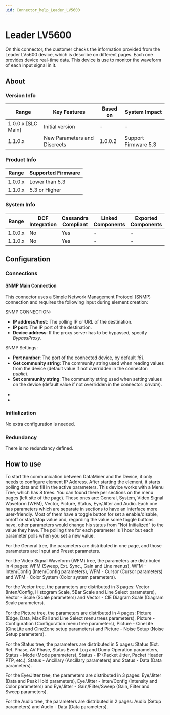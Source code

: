 ```yaml
---
uid: Connector_help_Leader_LV5600
---
```


# Leader LV5600

On this connector, the customer checks the information provided from the Leader LV5600 device, which is describe on different pages. Each one provides device real-time data. This device is use to monitor the waveform of each input signal in it.

## About

### Version Info

| **Range**            | **Key Features**             | **Based on** | **System Impact**    |
|----------------------|------------------------------|--------------|----------------------|
| 1.0.0.x \[SLC Main\] | Initial version              | \-           | \-                   |
| 1.1.0.x              | New Parameters and Discreets | 1.0.0.2      | Support Firmware 5.3 |

### Product Info

| Range     | Supported Firmware     |
|-----------|------------------------|
| 1.0.0.x   | Lower than 5.3         |
| 1.1.0.x   | 5.3 or Higher          |

### System Info

| Range     | DCF Integration     | Cassandra Compliant     | Linked Components     | Exported Components     |
|-----------|---------------------|-------------------------|-----------------------|-------------------------|
| 1.0.0.x   | No                  | Yes                     | \-                    | \-                      |
| 1.1.0.x   | No                  | Yes                     | \-                    | \-                      |

## Configuration

### Connections

#### SNMP Main Connection

This connector uses a Simple Network Management Protocol (SNMP) connection and requires the following input during element creation:

SNMP CONNECTION:

- **IP address/host**: The polling IP or URL of the destination.
- **IP port**: The IP port of the destination.
- **Device address**: If the proxy server has to be bypassed, specify *BypassProxy.*

SNMP Settings:

- **Port number**: The port of the connected device, by default *161*.
- **Get community string**: The community string used when reading values from the device
  (default value if not overridden in the connector: *public*).
- **Set community string**: The community string used when setting values on the device
  (default value if not overridden in the connector: *private*).

*
*

### Initialization

No extra configuration is needed.

### Redundancy

There is no redundancy defined.

## How to use

To start the communication between DataMiner and the Device, it only needs to configure element IP Address. After starting the element, it starts polling data and fill in the active parameters. This device works with a Menu Tree, which has 8 trees. You can found there per sections on the menu pages (left site of the page). These ones are: General, System, Video Signal Waveform (WFM), Vector, Picture, Status, Eye/Jitter and Audio. Each one has parameters which are separate in sections to have an interface more user-friendly. Most of them have a toggle button for set a enable/disable, on/off or start/stop value and, regarding the value some toggle buttons have, other parameters would change his status from "Not Initialized" to the value they have. The polling time for each parameter is 1 hour but each parameter polls when you set a new value.

For the General tree, the parameters are distributed in one page, and those parameters are: Input and Preset parameters.

For the Video Signal Waveform (WFM) tree, the parameters are distributed in 4 pages: WFM (Sweep, Ext. Sync., Gain and Line menus), WFM - Inten/Config (Inten/Config parameters), WFM - Cursor (Cursor parameters) and WFM - Color System (Color system parameters).

For the Vector tree, the parameters are distributed in 3 pages: Vector (Inten/Config, Histogram Scale, 5Bar Scale and Line Select parameters), Vector - Scale (Scale parameters) and Vector - CIE Diagram Scale (Diagram Scale parameters).

For the Picture tree, the parameters are distributed in 4 pages: Picture (Edge, Data, Max Fall and Line Select menu trees parameters), Picture - Configuration (Configuration menu tree parameters), Picture - CineLite (CineLite and CineZone setup parameters) and Picture - Noise Setup (Noise Setup parameters).

For the Status tree, the parameters are distributed in 5 pages: Status (Ext. Ref. Phase, AV Phase, Status Event Log and Dump Operation parameters, Status - Mode (Mode parameters), Status - IP (Packet Jitter, Packet Header PTP, etc.), Status - Ancillary (Ancillary parameters) and Status - Data (Data parameters).

For the Eye/Jitter tree, the parameters are distributed in 3 pages: Eye/Jitter (Data and Peak Hold parameters), Eye/Jitter - Inten/Config (Intensity and Color parameters) and Eye/Jitter - Gain/Filter/Sweep (Gain, Filter and Sweep parameters).

For the Audio tree, the parameters are distributed in 2 pages: Audio (Setup parameters) and Audio - Data (Data parameters).
